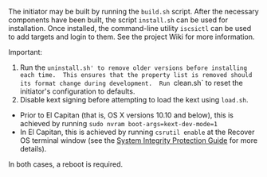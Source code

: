 The initiator may be built by running the `build.sh` script.  After the necessary components have been built, the script `install.sh` can be used for installation.  Once installed, the command-line utility `iscsictl` can be used to add targets and login to them. See the project Wiki for more information.

Important:  

1.  Run the `uninstall.sh' to remove older versions before installing each time.  This ensures that the property list is removed should its format change during development.  Run `clean.sh` to reset the initiator's configuration to defaults.  
2.  Disable kext signing before attempting to load the kext using `load.sh`.
 * Prior to El Capitan (that is, OS X versions 10.10 and below), this is achieved by running `sudo nvram boot-args=kext-dev-mode=1`
 * In El Capitan, this is achieved by running `csrutil enable` at the Recover OS terminal window (see the [System Integrity Protection Guide](https://developer.apple.com/library/mac/documentation/Security/Conceptual/System_Integrity_Protection_Guide/KernelExtensions/KernelExtensions.html#//apple_ref/doc/uid/TP40016462-CH4-SW1) for more details).

 In both cases, a reboot is required.

